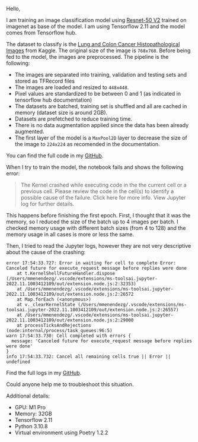 Hello, 

I am training an image classification model using [Resnet-50 V2](https://tfhub.dev/google/imagenet/resnet_v2_50/feature_vector/5) trained on imagenet as base of the model. I am using Tensorflow 2.11 and the model comes from Tensorflow hub.

The dataset to classify is the [Lung and Colon Cancer Histopathological Images](https://www.kaggle.com/datasets/andrewmvd/lung-and-colon-cancer-histopathological-images/code) from Kaggle. The original size of the image is `768x768`. Before being fed to the model, the images are preprocessed. The pipeline is the following:

- The images are separated into training, validation and testing sets and stored as TFRecord files
- The images are loaded and resized to `448x448`.
- Pixel values are standardized to be between 0 and 1 (as indicated in tensorflow hub documentation)
- The datasets are batched, training set is shuffled and all are cached in memory (dataset size is around 2GB).
- Datasets are prefetched to reduce training time. 
- There is no data augmentation applied since the data has been already augmented.
- The first layer of the model is a `MaxPool2D` layer to decrease the size of the image to `224x224` as recomended in the documentation.

You can find the full code in my [GitHub](https://github.com/mmenendezg/Books/blob/homl/homl/notebooks/chapter_14/Project/lung_colon_histopathology.ipynb).

When I try to train the model, the notebook fails and shows the following error:

> The Kernel crashed while executing code in the the current cell or a previous cell. Please review the code in the cell(s) to identify a possible cause of the failure. Click here for more info. View Jupyter log for further details.

This happens before finishing the first epoch. First, I thought that it was the memory, so I reduced the size of the batch up to 4 images per batch. I checked memory usage with different batch sizes (from 4 to 128) and the memory usage in all cases is more or less the same.

Then, I tried to read the Jupyter logs, however they are not very descriptive about the cause of the crashing:

```
error 17:54:33.727: Error in waiting for cell to complete Error: Canceled future for execute_request message before replies were done
    at t.KernelShellFutureHandler.dispose (/Users/mmenendezg/.vscode/extensions/ms-toolsai.jupyter-2022.11.1003412109/out/extension.node.js:2:32353)
    at /Users/mmenendezg/.vscode/extensions/ms-toolsai.jupyter-2022.11.1003412109/out/extension.node.js:2:26572
    at Map.forEach (<anonymous>)
    at v._clearKernelState (/Users/mmenendezg/.vscode/extensions/ms-toolsai.jupyter-2022.11.1003412109/out/extension.node.js:2:26557)
    at /Users/mmenendezg/.vscode/extensions/ms-toolsai.jupyter-2022.11.1003412109/out/extension.node.js:2:29000
    at processTicksAndRejections (node:internal/process/task_queues:96:5)
warn 17:54:33.730: Cell completed with errors {
  message: 'Canceled future for execute_request message before replies were done'
}
info 17:54:33.732: Cancel all remaining cells true || Error || undefined
```

Find the full logs in my [GitHub](https://github.com/mmenendezg/Books/blob/homl/homl/notebooks/chapter_14/Project/train_model.log).

Could anyone help me to troubleshoot this situation. 

Additional details:

- GPU: M1 Pro
- Memory: 32GB
- Tensorflow 2.11
- Python 3.10.8
- Virtual environment using Poetry 1.2.2
